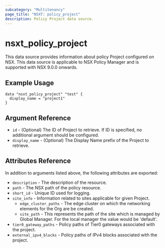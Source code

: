 ```yaml
---
subcategory: "Multitenancy"
page_title: "NSXT: policy_project"
description: Policy Project data source.
---
```


# nsxt_policy_project

This data source provides information about policy Project configured on NSX.
This data source is applicable to NSX Policy Manager and is supported with NSX 9.0.0 onwards.

## Example Usage

```hcl
data "nsxt_policy_project" "test" {
  display_name = "project1"
}
```

## Argument Reference

* `id` - (Optional) The ID of Project to retrieve. If ID is specified, no additional argument should be configured.
* `display_name` - (Optional) The Display Name prefix of the Project to retrieve.

## Attributes Reference

In addition to arguments listed above, the following attributes are exported:

* `description` - The description of the resource.
* `path` - The NSX path of the policy resource.
* `short_id` - Unique ID used for logging.
* `site_info` - Information related to sites applicable for given Project.
    * `edge_cluster_paths` - The edge cluster on which the networking elements for the Org are be created.
    * `site_path` - This represents the path of the site which is managed by Global Manager. For the local manager the value would be 'default'.
* `tier0_gateway_paths` - Policy paths of Tier0 gateways associated with the project.
* `external_ipv4_blocks` - Policy paths of IPv4 blocks associated with the project.
